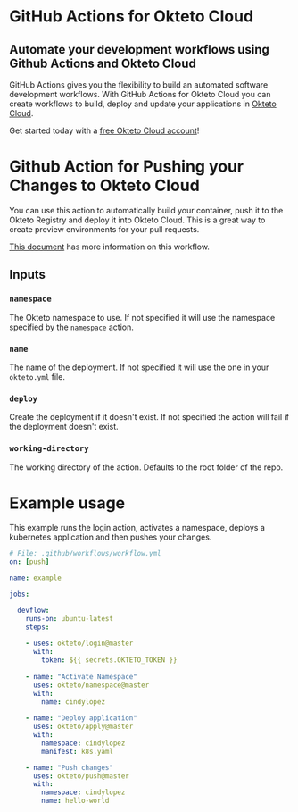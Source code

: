 # GitHub Actions for Okteto Cloud

## Automate your development workflows using Github Actions and Okteto Cloud
GitHub Actions gives you the flexibility to build an automated software development workflows. With GitHub Actions for Okteto Cloud you can create workflows to build, deploy and update your applications in [Okteto Cloud](https://cloud.okteto.com).

Get started today with a [free Okteto Cloud account](https://cloud.okteto.com)!

# Github Action for Pushing your Changes to Okteto Cloud

You can use this action to automatically build your container, push it to the Okteto Registry and deploy it into Okteto Cloud. This is a great way to create preview environments for your pull requests.

[This document](https://okteto.com/docs/reference/cli/index.html#push) has more information on this workflow.

## Inputs

### `namespace`

The Okteto namespace to use. If not specified it will use the namespace specified by the `namespace` action.

### `name`

The name of the deployment. If not specified it will use the one in your `okteto.yml` file.

### `deploy` 

Create the deployment if it doesn't exist. If not specified the action will fail if the deployment doesn't exist.

### `working-directory`

The working directory of the action. Defaults to the root folder of the repo.

# Example usage

This example runs the login action, activates a namespace, deploys a kubernetes application and then pushes your changes.

```yaml
# File: .github/workflows/workflow.yml
on: [push]

name: example

jobs:

  devflow:
    runs-on: ubuntu-latest
    steps:
    
    - uses: okteto/login@master
      with:
        token: ${{ secrets.OKTETO_TOKEN }}
    
    - name: "Activate Namespace"
      uses: okteto/namespace@master
      with:
        name: cindylopez
    
    - name: "Deploy application"
      uses: okteto/apply@master
      with:
        namespace: cindylopez
        manifest: k8s.yaml

    - name: "Push changes"
      uses: okteto/push@master
      with:
        namespace: cindylopez
        name: hello-world
```

